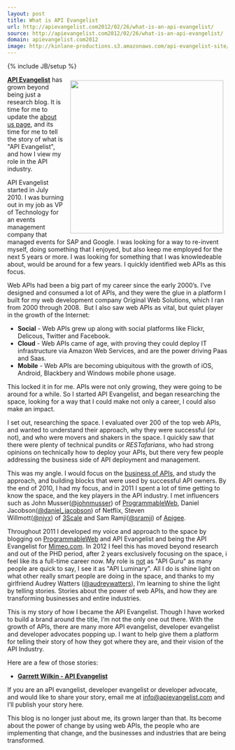```yaml
---
layout: post
title: What is API Evangelist
url: http://apievangelist.com2012/02/26/what-is-an-api-evangelist/
source: http://apievangelist.com2012/02/26/what-is-an-api-evangelist/
domain: apievangelist.com2012
image: http://kinlane-productions.s3.amazonaws.com/api-evangelist-site/blog/Tag-Cloud-API-Evangelist.png
---
```

{% include JB/setup %}
<p><img style="padding: 10px;" src="http://kinlane-productions.s3.amazonaws.com/api-evangelist/Tag-Cloud-API-Evangelist.png" alt="" width="350" align="right" /></p>
<p><strong><a title="API Evangelist" href="http://apievangelist.com">API Evangelist</a></strong> has grown beyond being just a research blog. It is time for me to update the <a title="about us page" href="/about.php">about us page</a>, and its time for me to tell the story of what is "API Evangelist", and how I view my role in the API industry.</p>
<p>API Evangelist started in July 2010. I was burning out in my job as VP of Technology for an events management company that managed events for SAP and Google. I was looking for a way to re-invent myself, doing something that I enjoyed, but also keep me employed for the next 5 years or more. I was looking for something that I was knowledeable about, would be around for a few years. I quickly identified web APIs as this focus.</p>
<p>Web APIs had been a big part of my career since the early 2000&rsquo;s. I&rsquo;ve designed and consumed a lot of APIs, and they were the glue in a platform I built for my web development company Original Web Solutions, which I ran from 2000 through 2008. &nbsp;But I also saw web APIs as vital, but quiet player in the growth of the Internet:</p>
<ul class="mainlist">
<li><strong>Social</strong>&nbsp;- Web APIs grew up along with social platforms like Flickr, Delicous, Twitter and Facebook.</li>
<li><strong>Cloud</strong>&nbsp;- Web APIs came of age, with proving they could deploy IT infrastructure via Amazon Web Services, and are the power driving Paas and Saas.</li>
<li><strong>Mobile</strong>&nbsp;- Web APIs are becoming ubiquitous with the growth of iOS, Android, Blackbery and Windows mobile phone usage.</li>
</ul>
<p>This locked it in for me. APIs were not only growing, they were going to be around for a while. So I started API Evangelist, and began researching the space, looking for a way that I could make not only a career, I could also make an impact.</p>
<p>I set out, researching the space. I evaluated over 200 of the top web APIs, and wanted to understand their approach, why they were successful (or not), and who were movers and shakers in the space. I quickly saw that there were plenty of technical pundits or&nbsp;<span><em>RESTafarians</em></span>, who had strong opinions on technically how to deploy your APIs, but there very few people addressing the business side of API deployment and management.</p>
<p>This was my angle. I would focus on the&nbsp;<a title="Business of APIs" href="/business_of_apis.php">business of APIs</a>, and study the approach, and building blocks that were used by successful API owners. By the end of 2010, I had my focus, and in 2011 I spent a lot of time getting to know the space, and the key players in the API industry. I met influencers such as John Musser(<a title="John Musser" href="https://twitter.com/#!/johnmusser">@johnmusser</a>) of&nbsp;<a title="ProgrammableWeb" href="http://programmableweb.com/">ProgrammableWeb</a>, Daniel Jacobson(<a title="Daniel Jacobson" href="https://twitter.com/#!/daniel_jacobson">@daniel_jacobson</a>) of Netflix, Steven Willmott(<a title="Steve Willmott" href="https://twitter.com/#!/njyx">@njyx</a>)&nbsp;of&nbsp;<a title="3Scale" href="http://3scale.net/">3Scale</a>&nbsp;and Sam Ramji(<a title="Sam Ramji" href="https://twitter.com/#!/sramji">@sramji</a>) of&nbsp;<a title="Apigee" href="http://apigee.com/">Apigee</a>.</p>
<p>Throughout 2011 I developed my voice and approach to the space by blogging on <a title="ProgrammableWeb" href="http://programmableweb.com/">ProgrammableWeb</a> and API Evangelist and being the API Evangelist for&nbsp;<a title="Mimeo.com" href="http://www.mimeo.com">Mimeo.com</a>. In 2012 I feel this has moved beyond research and out of the PHD period, after 2 years exclusively focusing on the space, i feel like its a full-time career now. My role is <span style="text-decoration: underline;">not</span> as "API Guru" as many people are quick to say, I see it as "API Luminary". All I do is shine light on what other really smart people are doing in the space, and thanks to my girlfriend Audrey Watters (<a title="Audrey Watters" href="https://twitter.com/#!/audreywatters">@audreywatters</a>), I&rsquo;m learning to shine the light by telling stories. Stories about the power of web APIs, and how they are transforming businesses and entire industries.</p>
<p>This is my story of how I became the API Evangelist. Though I have worked to build a brand around the title, I&rsquo;m not the only one out there. With the growth of APIs, there are many more API evangelist, developer evangelist and developer advocates popping up. I want to help give them a platform for telling their story of how they got where they are, and their vision of the API Industry.</p>
<p>Here are a few of those stories:</p>
<ul class="mainlist">
<li><strong><a title="Garrett Willkin - API Evangelist" href="/garrett_wilkin_api_evangelist.php">Garrett Wilkin - API Evangelist</a></strong></li>
</ul>
<p>If you are an aPI evangelist, developer evangelist or developer advocate, and would like to share your story, email me at&nbsp;<a title="info@apievangelist.com " href="mailto:info@apievangelist.com">info@apievangelist.com</a>&nbsp;and I&rsquo;ll publish your story here.</p>
<p>This blog is no longer just about me, its grown larger than that. Its become about the power of change by using web APIs, the people who are implementing that change, and the businesses and industries that are being transformed.</p>
